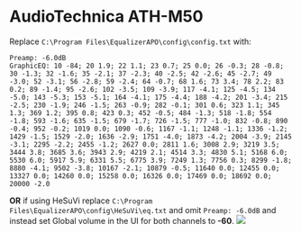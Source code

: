 # AudioTechnica ATH-M50
Replace `C:\Program Files\EqualizerAPO\config\config.txt` with:
```
Preamp: -6.0dB
GraphicEQ: 10 -84; 20 1.9; 22 1.1; 23 0.7; 25 0.0; 26 -0.3; 28 -0.8; 30 -1.3; 32 -1.6; 35 -2.1; 37 -2.3; 40 -2.5; 42 -2.6; 45 -2.7; 49 -3.0; 52 -3.1; 56 -2.8; 59 -2.4; 64 -0.7; 68 1.6; 73 3.4; 78 2.2; 83 0.2; 89 -1.4; 95 -2.6; 102 -3.5; 109 -3.9; 117 -4.1; 125 -4.5; 134 -5.0; 143 -5.3; 153 -5.1; 164 -4.1; 175 -4.4; 188 -4.2; 201 -3.4; 215 -2.5; 230 -1.9; 246 -1.5; 263 -0.9; 282 -0.1; 301 0.6; 323 1.1; 345 1.3; 369 1.2; 395 0.8; 423 0.3; 452 -0.5; 484 -1.3; 518 -1.8; 554 -1.8; 593 -1.6; 635 -1.5; 679 -1.7; 726 -1.5; 777 -1.0; 832 -0.8; 890 -0.4; 952 -0.2; 1019 0.0; 1090 -0.6; 1167 -1.1; 1248 -1.1; 1336 -1.2; 1429 -1.5; 1529 -2.0; 1636 -2.9; 1751 -4.0; 1873 -4.2; 2004 -3.9; 2145 -3.1; 2295 -2.2; 2455 -1.2; 2627 0.0; 2811 1.6; 3008 2.9; 3219 3.5; 3444 3.8; 3685 3.6; 3943 2.9; 4219 2.1; 4514 3.3; 4830 5.1; 5168 6.0; 5530 6.0; 5917 5.9; 6331 5.5; 6775 3.9; 7249 1.3; 7756 0.3; 8299 -1.8; 8880 -4.1; 9502 -3.8; 10167 -2.1; 10879 -0.5; 11640 0.0; 12455 0.0; 13327 0.0; 14260 0.0; 15258 0.0; 16326 0.0; 17469 0.0; 18692 0.0; 20000 -2.0
```
**OR** if using HeSuVi replace `C:\Program Files\EqualizerAPO\config\HeSuVi\eq.txt` and omit `Preamp: -6.0dB` and instead set Global volume in the UI for both channels to **-60**.
![](https://raw.githubusercontent.com/jaakkopasanen/AutoEq/master/results/Innerfidelity%202017/headphoncecom/onear/AudioTechnica%20ATH-M50/AudioTechnica%20ATH-M50.png)